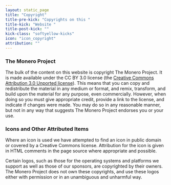 ```yaml
---
layout: static_page
title: "Copyright"
title-pre-kick: "Copyrights on this "
title-kick: "Website "
title-post-kick: ""
kick-class: "softyellow-kicks"
icon: "icon_copyright"
attribution: ""
---
```


### The Monero Project

The bulk of the content on this website is copyright The Monero Project. It is made available under the CC BY 3.0 license (the [Creative Commons Attribution 3.0 Unported license](http://creativecommons.org/licenses/by/3.0/)). This means that you can copy and redistribute the material in any medium or format, and remix, transform, and build upon the material for any purpose, even commercially. However, when doing so you must give appropriate credit, provide a link to the license, and indicate if changes were made. You may do so in any reasonable manner, but not in any way that suggests The Monero Project endorses you or your use.

### Icons and Other Attributed Items

Where an icon is used we have attempted to find an icon in public domain or covered by a Creative Commons license. Attribution for the icon is given in HTML comments in the page source where appropriate and possible.

Certain logos, such as those for the operating systems and platforms we support as well as those of our sponsors, are copyrighted by their owners. The Monero Project does not own these copyrights, and use these logos either with permission or in an unambiguous and unharmful way.
